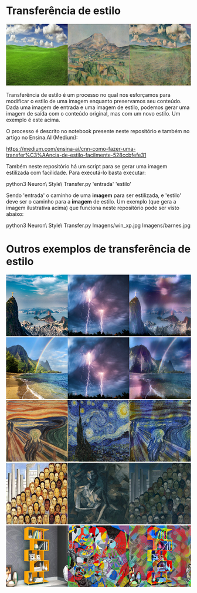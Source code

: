 # Transferência de estilo

<img src="xpBarnes.png"/>

Transferência de estilo é um processo no qual nos esforçamos para modificar o estilo de uma imagem enquanto preservamos seu conteúdo. Dada uma imagem de entrada e uma imagem de estilo, podemos gerar uma imagem de saída com o conteúdo original, mas com um novo estilo. Um exemplo é este acima.

O processo é descrito no notebook presente neste repositório e também no artigo no Ensina.AI (Medium):

https://medium.com/ensina-ai/cnn-como-fazer-uma-transfer%C3%AAncia-de-estilo-facilmente-528ccbfefe31

Também neste repositório há um script para se gerar uma imagem estilizada com facilidade. Para executá-lo basta executar:

python3 Neuron\ Style\ Transfer.py 'entrada' 'estilo'

Sendo 'entrada' o caminho de uma **imagem** para ser estilizada, e 'estilo' deve ser o caminho para a **imagem** de estilo. Um exemplo (que gera a imagem ilustrativa acima) que funciona neste repositório pode ser visto abaixo:

python3 Neuron\ Style\ Transfer.py Imagens/win_xp.jpg Imagens/barnes.jpg


# Outros exemplos de transferência de estilo

<img src="tempestadeRio.png"/>

<img src="praiaRaio.png"/>

<img src="gritoStarry.png"/>

<img src="operariosPicasso.png"/>

<img src="estantePicasso.png"/>
